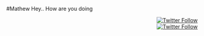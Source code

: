 #Mathew
Hey.. How are you doing

<div style="text-align: right"><a href="www.twitter.com/mathew9489"><img alt="Twitter Follow" src="https://img.shields.io/twitter/follow/mathew9489?style=social"></a></div>

<div style="text-align: right"><a href="https://www.linkedin.com/in/k-mathew/">
         <img alt="Twitter Follow" src="https://img.shields.io/badge/LinkedIn-follow-blue">
      </a>
</div>